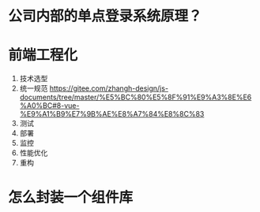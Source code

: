 # 公司内部的单点登录系统原理？




# 前端工程化
1. 技术选型
2. 统一规范
https://gitee.com/zhangh-design/js-documents/tree/master/%E5%BC%80%E5%8F%91%E9%A3%8E%E6%A0%BC#8-vue-%E9%A1%B9%E7%9B%AE%E8%A7%84%E8%8C%83
3. 测试
4. 部署
5. 监控
6. 性能优化
7. 重构



# 怎么封装一个组件库
